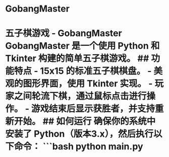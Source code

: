 # GobangMaster
# 五子棋游戏 - GobangMaster  GobangMaster 是一个使用 Python 和 Tkinter 构建的简单五子棋游戏。  ## 功能特点  - 15x15 的标准五子棋棋盘。 - 美观的图形界面，使用 Tkinter 实现。 - 玩家之间轮流下棋，通过鼠标点击进行操作。 - 游戏结束后显示获胜者，并支持重新开始。  ## 如何运行  确保你的系统中安装了 Python（版本3.x），然后执行以下命令：  ```bash python main.py
